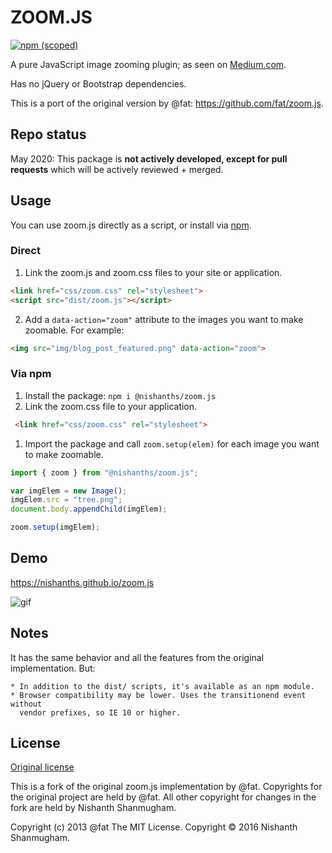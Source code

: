 # ZOOM.JS

[![npm (scoped)](https://img.shields.io/npm/v/@nishanths/zoom.js.svg)](https://www.npmjs.com/package/@nishanths/zoom.js)

A pure JavaScript image zooming plugin; as seen on
[Medium.com](https://medium.com/designing-medium/image-zoom-on-medium-24d146fc0c20).

Has no jQuery or Bootstrap dependencies.

This is a port of the original version by @fat: <https://github.com/fat/zoom.js>.

## Repo status

May 2020: This package is __not actively developed,  except for pull requests__ which will be
actively reviewed + merged.

## Usage

You can use zoom.js directly as a script, or install via [npm](https://www.npmjs.com/package/@nishanths/zoom.js).

### Direct

1. Link the zoom.js and zoom.css files to your site or application.

  ```html
  <link href="css/zoom.css" rel="stylesheet">
  <script src="dist/zoom.js"></script>
  ```

2. Add a `data-action="zoom"` attribute to the images you want to make
   zoomable. For example:

  ```html
  <img src="img/blog_post_featured.png" data-action="zoom">
  ```

### Via npm

1. Install the package: `npm i @nishanths/zoom.js`
1. Link the zoom.css file to your application.

  ```html
   <link href="css/zoom.css" rel="stylesheet">
   ```

1. Import the package and call `zoom.setup(elem)` for each image you want to
   make zoomable.

  ```js
  import { zoom } from "@nishanths/zoom.js";

  var imgElem = new Image();
  imgElem.src = "tree.png";
  document.body.appendChild(imgElem);

  zoom.setup(imgElem);
  ```

## Demo

<https://nishanths.github.io/zoom.js>

![gif](https://i.imgur.com/gj3foRU.gif)


## Notes

It has the same behavior and all the features from the original implementation. But:

```
* In addition to the dist/ scripts, it's available as an npm module.
* Browser compatibility may be lower. Uses the transitionend event without
  vendor prefixes, so IE 10 or higher.
```

## License

[Original license](https://raw.githubusercontent.com/fat/zoom.js/master/MIT-LICENSE.txt)

This is a fork of the original zoom.js implementation by @fat.
Copyrights for the original project are held by @fat. All other copyright
for changes in the fork are held by Nishanth Shanmugham.

Copyright (c) 2013 @fat
The MIT License. Copyright © 2016 Nishanth Shanmugham.
